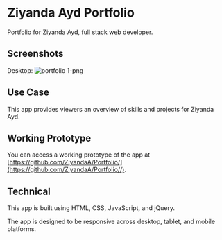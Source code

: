 # Ziyanda Ayd Portfolio

Portfolio for Ziyanda Ayd, full stack web developer.

## Screenshots
Desktop:
![portfolio 1-png](https://user-images.githubusercontent.com/35941364/46576478-66b2b580-c998-11e8-803b-ef620311bbfa.png)

## Use Case
This app provides viewers an overview of skills and projects for Ziyanda Ayd.

## Working Prototype
You can access a working prototype of the app at [https://github.com/ZiyandaA/Portfolio/](https://github.com/ZiyandaA/Portfolio//).

## Technical
This app is built using HTML, CSS, JavaScript, and jQuery.

The app is designed to be responsive across desktop, tablet, and mobile platforms.

